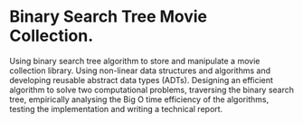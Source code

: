# Binary Search Tree Movie Collection.
Using binary search tree algorithm to store and manipulate a movie collection library. Using non-linear data structures and algorithms and developing reusable abstract data types (ADTs). Designing an efficient algorithm to solve two computational problems, traversing the binary search tree, empirically analysing the Big O time efficiency of the algorithms, testing the implementation and writing a technical report.
